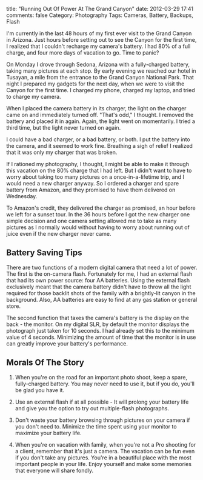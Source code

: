 title: "Running Out Of Power At The Grand Canyon"
date: 2012-03-29 17:41
comments: false
Category: Photography
Tags: Cameras, Battery, Backups, Flash

I'm currently in the last 48 hours of my first ever visit to the Grand
Canyon in Arizona.  Just hours before setting out to see the Canyon for
the first time, I realized that I couldn't recharge my camera's battery.
I had 80% of a full charge, and four more days of vacation to go.  Time to
panic?

<!-- more -->

On Monday I drove through Sedona, Arizona with a fully-charged battery,
taking many pictures at each stop.  By early evening we reached our hotel
in Tusayan, a mile from the entrance to the Grand Canyon National Park.
That night I prepared my gadgets for the next day, when we were to visit
the Canyon for the first time.  I charged my phone, charged my laptop, and
tried to charge my camera.

When I placed the camera battery in its charger, the light on the charger
came on and immediately turned off.  "That's odd," I thought.  I removed
the battery and placed it in again.  Again, the light went on
momentarily.  I tried a third time, but the light never turned on again.

I could have a bad charger, or a bad battery, or both.  I put the battery
into the camera, and it seemed to work fine.  Breathing a sigh of relief I
realized that it was only my charger that was broken.

If I rationed my photography, I thought, I might be able to make it
through this vacation on the 80% charge that I had left.  But I didn't
want to have to worry about taking too many pictures on a
once-in-a-lifetime trip, and I would need a new charger anyway.  So I
ordered a charger and spare battery from Amazon, and they promised to have
them delivered on Wednesday.

To Amazon's credit, they delivered the charger as promised, an hour before
we left for a sunset tour.  In the 36 hours before I got the new charger
one simple decision and one camera setting allowed me to take as many
pictures as I normally would without having to worry about running out of
juice even if the new charger never came.

## Battery Saving Tips

There are two functions of a modern digital camera that need a lot of
power.  The first is the on-camera flash.  Fortunately for me, I had an
external flash that had its own power source: four AA batteries.  Using
the external flash exclusively meant that the camera battery didn't have
to throw all the light required for those backlit shots of the family with
a brightly-lit canyon in the background.  Also, AA batteries are easy to
find at any gas station or general store.

The second function that taxes the camera's battery is the display on the back -
the monitor.  On my digital SLR, by default the monitor displays the
photograph just taken for 10 seconds.  I had already set this to the
minimum value of 4 seconds.  Minimizing the amount of time that the
monitor is in use can greatly improve your battery's performance.

## Morals Of The Story

1. When you're on the road for an important photo shoot, keep a spare,
fully-charged battery.  You may never need to use it, but if you do, you'll
be glad you have it.

2. Use an external flash if at all possible - It will prolong your battery
life and give you the option to try out multiple-flash photographs.

3. Don't waste your battery browsing through pictures on your camera if
you don't need to.  Minimize the time spent using your monitor to maximize
your battery life.

4. When you're on vacation with family, when you're not a Pro shooting for
a client, remember that it's just a camera.  The vacation can be fun even
if you don't take any pictures.  You're in a beautiful place with the most
important people in your life.  Enjoy yourself and make some memories that
everyone will share fondly.
